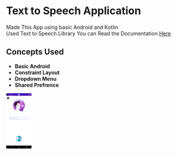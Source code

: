 <h1>Text to Speech Application</h1>
Made This App using basic Android and Kotlin <br>Used <a href"https://developer.android.com/reference/android/speech/tts/TextToSpeech" target"blank">Text to Speech</a> Library You can Read the Documentation <a href="https://developer.android.com/reference/android/speech/tts/TextToSpeech" target="_blank">Here</a>

<h2>Concepts Used</h2>
<ul>
    <li><b>Basic Android</b></li>
    <li><b>Constraint Layout</b></li>
    <li><b>Dropdown Menu</b></li>
    <li><b>Shared Prefrence</b></li>
</ul>

<img style="height: 150px;" src="https://raw.githubusercontent.com/muffakiribnhamid/TextToSpeech/master/Screenshot_20230223_201050.png" alt="">
